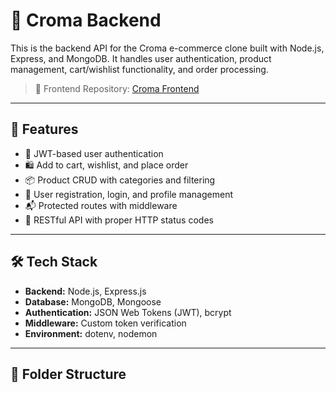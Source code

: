 # 🛒 Croma Backend

This is the backend API for the Croma e-commerce clone built with Node.js, Express, and MongoDB. It handles user authentication, product management, cart/wishlist functionality, and order processing.

> 🔗 Frontend Repository: [Croma Frontend](https://github.com/Itmesaroj/Croma_frontend)

---

## 🚀 Features

- 🔐 JWT-based user authentication
- 🛍️ Add to cart, wishlist, and place order
- 📦 Product CRUD with categories and filtering
- 👤 User registration, login, and profile management
- 📬 Protected routes with middleware
- 📄 RESTful API with proper HTTP status codes

---

## 🛠️ Tech Stack

- **Backend:** Node.js, Express.js
- **Database:** MongoDB, Mongoose
- **Authentication:** JSON Web Tokens (JWT), bcrypt
- **Middleware:** Custom token verification
- **Environment:** dotenv, nodemon

---

## 📁 Folder Structure

